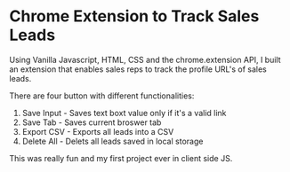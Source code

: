 # Chrome Extension to Track Sales Leads

Using Vanilla Javascript, HTML, CSS and the chrome.extension API, I built an extension that enables sales reps to track the profile URL's of sales leads.

There are four button with different functionalities:

1. Save Input - Saves text boxt value only if it's a valid link
2. Save Tab - Saves current broswer tab
3. Export CSV - Exports all leads into a CSV
4. Delete All - Delets all leads saved in local storage

This was really fun and my first project ever in client side JS.

